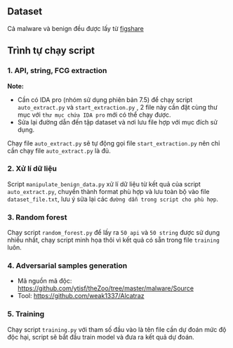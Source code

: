 ## Dataset
Cả malware và benign đều được lấy từ [figshare](https://figshare.com/articles/dataset/Malware_Detection_PE-Based_Analysis_Using_Deep_Learning_Algorithm_Dataset/6635642?fbclid=IwAR2Ekh2yd325ORRiMPe4htkiSQZaxezGyqBlKMoGQTOEOMJ8FZP4cAON0Ys)

## Trình tự chạy script
### 1. API, string, FCG extraction
**Note:**
- Cần có IDA pro (nhóm sử dụng phiên bản 7.5) để chạy script `auto_extract.py` và `start_extraction.py` , 2 file này cần đặt cùng thư mục với `thư mục chứa IDA pro` mới có thể chạy được.  
- Sửa lại đường dẫn đến tập dataset và nơi lưu file hợp với mục đích sử dụng.

Chạy file `auto_extract.py` sẽ tự động gọi file `start_extraction.py` nên chỉ cần chạy file `auto_extract.py` là đủ.  

### 2. Xử lí dữ liệu
Script `manipulate_benign_data.py` xử lí dữ liệu từ kết quả của script `auto_extract.py`, chuyển thành format phù hợp và lưu toàn bộ vào file `dataset_file.txt`, lưu ý sửa lại các `đường dẫn trong script cho phù hợp`.

### 3. Random forest 
Chạy script `random_forest.py` để lấy ra `50 api` và `50 string` được sử dụng nhiều nhất, chạy script minh họa thôi vì kết quả có sẵn trong file `training` luôn.

### 4. Adversarial samples generation
- Mã nguồn mã độc: https://github.com/ytisf/theZoo/tree/master/malware/Source
- Tool: https://github.com/weak1337/Alcatraz

### 5. Training
Chạy script `training.py` với tham số đầu vào là tên file cần dự đoán mức độ độc hại, script sẽ bắt đầu train model và đưa ra kết quả dự đoán.


